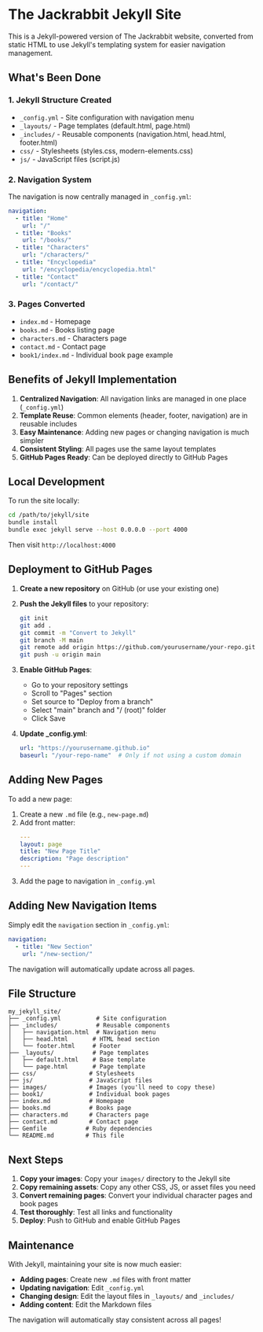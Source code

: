 # The Jackrabbit Jekyll Site

This is a Jekyll-powered version of The Jackrabbit website, converted from static HTML to use Jekyll's templating system for easier navigation management.

## What's Been Done

### 1. Jekyll Structure Created
- `_config.yml` - Site configuration with navigation menu
- `_layouts/` - Page templates (default.html, page.html)
- `_includes/` - Reusable components (navigation.html, head.html, footer.html)
- `css/` - Stylesheets (styles.css, modern-elements.css)
- `js/` - JavaScript files (script.js)

### 2. Navigation System
The navigation is now centrally managed in `_config.yml`:

```yaml
navigation:
  - title: "Home"
    url: "/"
  - title: "Books"
    url: "/books/"
  - title: "Characters"
    url: "/characters/"
  - title: "Encyclopedia"
    url: "/encyclopedia/encyclopedia.html"
  - title: "Contact"
    url: "/contact/"
```

### 3. Pages Converted
- `index.md` - Homepage
- `books.md` - Books listing page
- `characters.md` - Characters page
- `contact.md` - Contact page
- `book1/index.md` - Individual book page example

## Benefits of Jekyll Implementation

1. **Centralized Navigation**: All navigation links are managed in one place (`_config.yml`)
2. **Template Reuse**: Common elements (header, footer, navigation) are in reusable includes
3. **Easy Maintenance**: Adding new pages or changing navigation is much simpler
4. **Consistent Styling**: All pages use the same layout templates
5. **GitHub Pages Ready**: Can be deployed directly to GitHub Pages

## Local Development

To run the site locally:

```bash
cd /path/to/jekyll/site
bundle install
bundle exec jekyll serve --host 0.0.0.0 --port 4000
```

Then visit `http://localhost:4000`

## Deployment to GitHub Pages

1. **Create a new repository** on GitHub (or use your existing one)

2. **Push the Jekyll files** to your repository:
   ```bash
   git init
   git add .
   git commit -m "Convert to Jekyll"
   git branch -M main
   git remote add origin https://github.com/yourusername/your-repo.git
   git push -u origin main
   ```

3. **Enable GitHub Pages**:
   - Go to your repository settings
   - Scroll to "Pages" section
   - Set source to "Deploy from a branch"
   - Select "main" branch and "/ (root)" folder
   - Click Save

4. **Update _config.yml**:
   ```yaml
   url: "https://yourusername.github.io"
   baseurl: "/your-repo-name"  # Only if not using a custom domain
   ```

## Adding New Pages

To add a new page:

1. Create a new `.md` file (e.g., `new-page.md`)
2. Add front matter:
   ```yaml
   ---
   layout: page
   title: "New Page Title"
   description: "Page description"
   ---
   ```
3. Add the page to navigation in `_config.yml`

## Adding New Navigation Items

Simply edit the `navigation` section in `_config.yml`:

```yaml
navigation:
  - title: "New Section"
    url: "/new-section/"
```

The navigation will automatically update across all pages.

## File Structure

```
my_jekyll_site/
├── _config.yml          # Site configuration
├── _includes/           # Reusable components
│   ├── navigation.html  # Navigation menu
│   ├── head.html       # HTML head section
│   └── footer.html     # Footer
├── _layouts/           # Page templates
│   ├── default.html    # Base template
│   └── page.html       # Page template
├── css/               # Stylesheets
├── js/                # JavaScript files
├── images/            # Images (you'll need to copy these)
├── book1/             # Individual book pages
├── index.md           # Homepage
├── books.md           # Books page
├── characters.md      # Characters page
├── contact.md         # Contact page
├── Gemfile           # Ruby dependencies
└── README.md         # This file
```

## Next Steps

1. **Copy your images**: Copy your `images/` directory to the Jekyll site
2. **Copy remaining assets**: Copy any other CSS, JS, or asset files you need
3. **Convert remaining pages**: Convert your individual character pages and book pages
4. **Test thoroughly**: Test all links and functionality
5. **Deploy**: Push to GitHub and enable GitHub Pages

## Maintenance

With Jekyll, maintaining your site is now much easier:

- **Adding pages**: Create new `.md` files with front matter
- **Updating navigation**: Edit `_config.yml`
- **Changing design**: Edit the layout files in `_layouts/` and `_includes/`
- **Adding content**: Edit the Markdown files

The navigation will automatically stay consistent across all pages!

